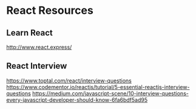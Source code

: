 # React Resources
## Learn React
http://www.react.express/

## React Interview
https://www.toptal.com/react/interview-questions
https://www.codementor.io/reactjs/tutorial/5-essential-reactjs-interview-questions
https://medium.com/javascript-scene/10-interview-questions-every-javascript-developer-should-know-6fa6bdf5ad95
